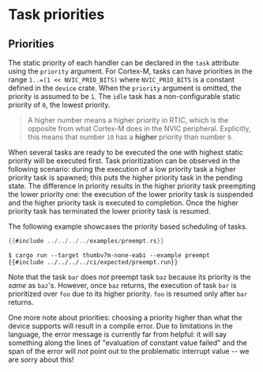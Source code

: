 # Task priorities

## Priorities

The static priority of each handler can be declared in the `task` attribute
using the `priority` argument. For Cortex-M, tasks can have priorities in the range `1..=(1 <<
NVIC_PRIO_BITS)` where `NVIC_PRIO_BITS` is a constant defined in the `device`
crate. When the `priority` argument is omitted, the priority is assumed to be
`1`. The `idle` task has a non-configurable static priority of `0`, the lowest priority.

> A higher number means a higher priority in RTIC, which is the opposite from what
> Cortex-M does in the NVIC peripheral.
> Explicitly, this means that number `10` has a **higher** priority than number `9`.

When several tasks are ready to be executed the one with highest static
priority will be executed first. Task prioritization can be observed in the
following scenario: during the execution of a low
priority task a higher priority task is spawned; this puts the higher priority task in the pending state.
The difference in priority results in the higher priority task preempting the
lower priority one: the execution of the lower priority task is suspended and
the higher priority task is executed to completion. Once the higher priority
task has terminated the lower priority task is resumed.

The following example showcases the priority based scheduling of tasks.

``` rust
{{#include ../../../../examples/preempt.rs}}
```

``` console
$ cargo run --target thumbv7m-none-eabi --example preempt
{{#include ../../../../ci/expected/preempt.run}}
```

Note that the task `bar` does *not* preempt task `baz` because its priority
is the *same* as `baz`'s. However, once `baz` returns, the execution of
task `bar` is prioritized over `foo` due to its higher priority. `foo`
is resumed only after `bar` returns.

One more note about priorities: choosing a priority higher than what the device
supports will result in a compile error. Due to
limitations in the language, the error message is currently far from helpful: it
will say something along the lines of "evaluation of constant value failed" and
the span of the error will *not* point out to the problematic interrupt value --
we are sorry about this!
